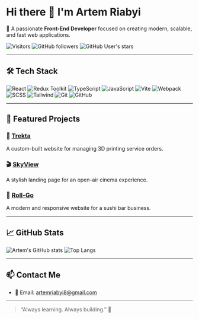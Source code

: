 # Hi there 👋 I'm Artem Riabyi

🎯 A passionate **Front-End Developer** focused on creating modern, scalable, and fast web applications.

![Visitors](https://komarev.com/ghpvc/?username=artemriabyi6&color=blue&style=flat-square)
![GitHub followers](https://img.shields.io/github/followers/artemriabyi6?style=social)
![GitHub User's stars](https://img.shields.io/github/stars/artemriabyi6?affiliations=OWNER&style=social)

---

## 🛠 Tech Stack

![React](https://img.shields.io/badge/-React-61DAFB?style=flat-square&logo=react&logoColor=black)
![Redux Toolkit](https://img.shields.io/badge/-Redux--Toolkit-764ABC?style=flat-square&logo=redux&logoColor=white)
![TypeScript](https://img.shields.io/badge/-TypeScript-3178C6?style=flat-square&logo=typescript&logoColor=white)
![JavaScript](https://img.shields.io/badge/-JavaScript-F7DF1E?style=flat-square&logo=javascript&logoColor=black)
![Vite](https://img.shields.io/badge/-Vite-646CFF?style=flat-square&logo=vite&logoColor=white)
![Webpack](https://img.shields.io/badge/-Webpack-8DD6F9?style=flat-square&logo=webpack&logoColor=black)
![SCSS](https://img.shields.io/badge/-SCSS-CC6699?style=flat-square&logo=sass&logoColor=white)
![Tailwind](https://img.shields.io/badge/-TailwindCSS-38B2AC?style=flat-square&logo=tailwind-css&logoColor=white)
![Git](https://img.shields.io/badge/-Git-F05032?style=flat-square&logo=git&logoColor=white)
![GitHub](https://img.shields.io/badge/-GitHub-181717?style=flat-square&logo=github&logoColor=white)

---

## 🚀 Featured Projects

### 🧾 [Trekta](https://github.com/artemriabyi6/trekta)  
A custom-built website for managing 3D printing service orders.

### 🎬 [SkyView](https://github.com/artemriabyi6/skyview)  
A stylish landing page for an open-air cinema experience.

### 🍣 [Roll-Go](https://github.com/artemriabyi6/roll-go)  
A modern and responsive website for a sushi bar business.

---

## 📈 GitHub Stats

![Artem's GitHub stats](https://github-readme-stats.vercel.app/api?username=artemriabyi6&show_icons=true&theme=radical)
![Top Langs](https://github-readme-stats.vercel.app/api/top-langs/?username=artemriabyi6&layout=compact&theme=radical)

---

## 📫 Contact Me

- 📧 Email: artemriabyi8@gmail.com  


---

> “Always learning. Always building.” 🚀

